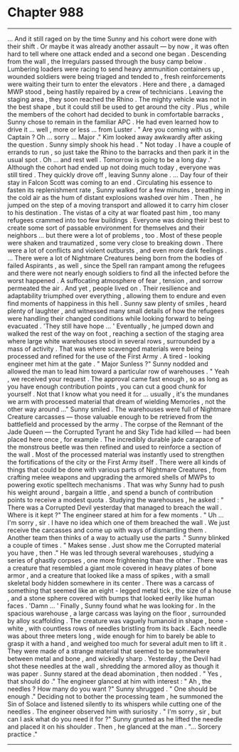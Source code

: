 
# Chapter 988


---

... And it still raged on by the time Sunny and his cohort were done with their shift . Or maybe it was already another assault — by now , it was often hard to tell where one attack ended and a second one began .
Descending from the wall , the Irregulars passed through the busy camp below . Lumbering loaders were racing to send heavy ammunition containers up , wounded soldiers were being triaged and tended to , fresh reinforcements were waiting their turn to enter the elevators . Here and there , a damaged MWP stood , being hastily repaired by a crew of technicians .
Leaving the staging area , they soon reached the Rhino . The mighty vehicle was not in the best shape , but it could still be used to get around the city . Plus , while the members of the cohort had decided to bunk in comfortable barracks , Sunny chose to remain in the familiar APC . He had even learned how to drive it ... well , more or less ... from Luster .
" Are you coming with us , Captain ? Oh ... sorry ... Major ."
Kim looked away awkwardly after asking the question . Sunny simply shook his head .
" Not today . I have a couple of errands to run , so just take the Rhino to the barracks and then park it in the usual spot . Oh ... and rest well . Tomorrow is going to be a long day ."
Although the cohort had ended up not doing much today , everyone was still tired . They quickly drove off , leaving Sunny alone .
... Day four of their stay in Falcon Scott was coming to an end .
Circulating his essence to fasten its replenishment rate , Sunny walked for a few minutes , breathing in the cold air as the hum of distant explosions washed over him . Then , he jumped on the step of a moving transport and allowed it to carry him closer to his destination .
The vistas of a city at war floated past him , too many refugees crammed into too few buildings . Everyone was doing their best to create some sort of passable environment for themselves and their neighbors ... but there were a lot of problems , too .
Most of these people were shaken and traumatized , some very close to breaking down . There were a lot of conflicts and violent outbursts , and even more dark feelings .
... There were a lot of Nightmare Creatures being born from the bodies of failed Aspirants , as well , since the Spell ran rampant among the refugees and there were not nearly enough soldiers to find all the infected before the worst happened .
A suffocating atmosphere of fear , tension , and sorrow permeated the air .
And yet , people lived on . Their resilience and adaptability triumphed over everything , allowing them to endure and even find moments of happiness in this hell .
Sunny saw plenty of smiles , heard plenty of laughter , and witnessed many small details of how the refugees were handling their changed conditions while looking forward to being evacuated .
'They still have hope ... '
Eventually , he jumped down and walked the rest of the way on foot , reaching a section of the staging area where large white warehouses stood in several rows , surrounded by a mass of activity .
That was where scavenged materials were being processed and refined for the use of the First Army .
A tired - looking engineer met him at the gate .
" Major Sunless ?"
Sunny nodded and allowed the man to lead him toward a particular row of warehouses .
" Yeah , we received your request . The approval came fast enough , so as long as you have enough contribution points , you can cut a good chunk for yourself . Not that I know what you need it for ... usually , it's the mundanes we arm with processed material that dream of wielding Memories , not the other way around ..."
Sunny smiled .
The warehouses were full of Nightmare Creature carcasses — those valuable enough to be retrieved from the battlefield and processed by the army .
The corpse of the Remnant of the Jade Queen — the Corrupted Tyrant he and Sky Tide had killed — had been placed here once , for example . The incredibly durable jade carapace of the monstrous beetle was then refined and used to reinforce a section of the wall .
Most of the processed material was instantly used to strengthen the fortifications of the city or the First Army itself . There were all kinds of things that could be done with various parts of Nightmare Creatures , from crafting melee weapons and upgrading the armored shells of MWPs to powering exotic spelltech mechanisms .
That was why Sunny had to push his weight around , bargain a little , and spend a bunch of contribution points to receive a modest quota .
Studying the warehouses , he asked :
" There was a Corrupted Devil yesterday that managed to breach the wall . Where is it kept ?"
The engineer stared at him for a few moments .
" Uh ... I'm sorry , sir . I have no idea which one of them breached the wall . We just receive the carcasses and come up with ways of dismantling them . Another team then thinks of a way to actually use the parts ."
Sunny blinked a couple of times .
" Makes sense . Just show me the Corrupted material you have , then ."
He was led through several warehouses , studying a series of ghastly corpses , one more frightening than the other .
There was a creature that resembled a giant mole covered in heavy plates of bone armor , and a creature that looked like a mass of spikes , with a small skeletal body hidden somewhere in its center . There was a carcass of something that seemed like an eight - legged metal tick , the size of a house , and a stone sphere covered with bumps that looked eerily like human faces .
'Damn ... '
Finally , Sunny found what he was looking for . In the spacious warehouse , a large carcass was laying on the floor , surrounded by alloy scaffolding . The creature was vaguely humanoid in shape , bone - white , with countless rows of needles bristling from its back .
Each needle was about three meters long , wide enough for him to barely be able to grasp it with a hand , and weighed too much for several adult men to lift it . They were made of a strange material that seemed to be somewhere between metal and bone , and wickedly sharp .
Yesterday , the Devil had shot these needles at the wall , shredding the armored alloy as though it was paper .
Sunny stared at the dead abomination , then nodded .
" Yes , that should do ."
The engineer glanced at him with interest :
" Ah , the needles ? How many do you want ?"
Sunny shrugged .
" One should be enough ."
Deciding not to bother the processing team , he summoned the Sin of Solace and listened silently to its whispers while cutting one of the needles . The engineer observed him with suriosity .
" I'm sorry , sir , but can I ask what do you need it for ?"
Sunny grunted as he lifted the needle and placed it on his shoulder . Then , he glanced at the man .
"... Sorcery practice ."

---

